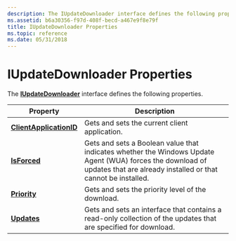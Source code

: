 ```yaml
---
description: The IUpdateDownloader interface defines the following properties.
ms.assetid: b6a30356-f97d-408f-becd-a467e9f8e79f
title: IUpdateDownloader Properties
ms.topic: reference
ms.date: 05/31/2018
---
```


# IUpdateDownloader Properties

The [**IUpdateDownloader**](/windows/desktop/api/Wuapi/nn-wuapi-iupdatedownloader) interface defines the following properties.



| Property                                                             | Description                                                                                                                                                                |
|----------------------------------------------------------------------|----------------------------------------------------------------------------------------------------------------------------------------------------------------------------|
| [**ClientApplicationID**](/windows/desktop/api/Wuapi/nf-wuapi-iupdatedownloader-get_clientapplicationid) | Gets and sets the current client application.                                                                                                                              |
| [**IsForced**](/windows/desktop/api/Wuapi/nf-wuapi-iupdatedownloader-get_isforced)                       | Gets and sets a Boolean value that indicates whether the Windows Update Agent (WUA) forces the download of updates that are already installed or that cannot be installed. |
| [**Priority**](/windows/desktop/api/Wuapi/nf-wuapi-iupdatedownloader-get_priority)                       | Gets and sets the priority level of the download.                                                                                                                          |
| [**Updates**](/windows/desktop/api/Wuapi/nf-wuapi-iupdatedownloader-get_updates)                         | Gets and sets an interface that contains a read-only collection of the updates that are specified for download.                                                            |



 

 

 



